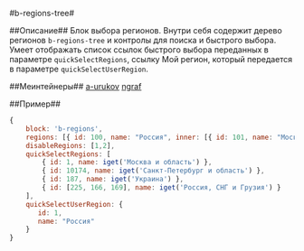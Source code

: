 #b-regions-tree#

##Описание##
Блок выбора регионов. Внутри себя содержит дерево регионов `b-regions-tree` и контролы для поиска и быстрого выбора.
Умеет отображать список ссылок быстрого выбора переданных в параметре `quickSelectRegions`, ссылку Мой регион, который передается
в параметре `quickSelectUserRegion`.

##Меинтейнеры##
[a-urukov](https://staff.yandex-team.ru/a-urukov)
[ngraf](https://staff.yandex-team.ru/ngraf)

##Пример##
```javascript
{
    block: 'b-regions',
    regions: [{ id: 100, name: "Россия", inner: [{ id: 101, name: "Москва" }] }],
    disableRegions: [1,2],
    quickSelectRegions: [
        { id: 1, name: iget('Москва и область') },
        { id: 10174, name: iget('Санкт-Петербург и область') },
        { id: 187, name: iget('Украина') },
        { id: [225, 166, 169], name: iget('Россия, СНГ и Грузия') }
    ],
    quickSelectUserRegion: {
       id: 1,
       name: "Россия"
    }
}
```
